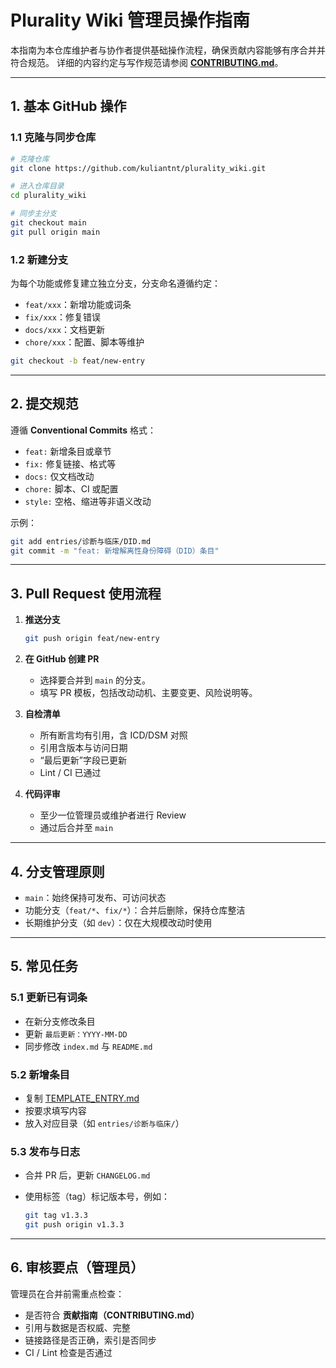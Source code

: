 # Plurality Wiki 管理员操作指南

本指南为本仓库维护者与协作者提供基础操作流程，确保贡献内容能够有序合并并符合规范。
详细的内容约定与写作规范请参阅 **[CONTRIBUTING.md](./CONTRIBUTING.md)**。

---

## 1. 基本 GitHub 操作

### 1.1 克隆与同步仓库

```bash
# 克隆仓库
git clone https://github.com/kuliantnt/plurality_wiki.git

# 进入仓库目录
cd plurality_wiki

# 同步主分支
git checkout main
git pull origin main
```

### 1.2 新建分支

为每个功能或修复建立独立分支，分支命名遵循约定：

* `feat/xxx`：新增功能或词条
* `fix/xxx`：修复错误
* `docs/xxx`：文档更新
* `chore/xxx`：配置、脚本等维护

```bash
git checkout -b feat/new-entry
```

---

## 2. 提交规范

遵循 **Conventional Commits** 格式：

* `feat:` 新增条目或章节
* `fix:` 修复链接、格式等
* `docs:` 仅文档改动
* `chore:` 脚本、CI 或配置
* `style:` 空格、缩进等非语义改动

示例：

```bash
git add entries/诊断与临床/DID.md
git commit -m "feat: 新增解离性身份障碍（DID）条目"
```

---

## 3. Pull Request 使用流程

1. **推送分支**

   ```bash
   git push origin feat/new-entry
   ```

2. **在 GitHub 创建 PR**

   * 选择要合并到 `main` 的分支。
   * 填写 PR 模板，包括改动动机、主要变更、风险说明等。

3. **自检清单**

   * 所有断言均有引用，含 ICD/DSM 对照
   * 引用含版本与访问日期
   * “最后更新”字段已更新
   * Lint / CI 已通过

4. **代码评审**

   * 至少一位管理员或维护者进行 Review
   * 通过后合并至 `main`

---

## 4. 分支管理原则

* `main`：始终保持可发布、可访问状态
* 功能分支（`feat/*`、`fix/*`）：合并后删除，保持仓库整洁
* 长期维护分支（如 `dev`）：仅在大规模改动时使用

---

## 5. 常见任务

### 5.1 更新已有词条

* 在新分支修改条目
* 更新 `最后更新：YYYY-MM-DD`
* 同步修改 `index.md` 与 `README.md`

### 5.2 新增条目

* 复制 [TEMPLATE_ENTRY.md](./TEMPLATE_ENTRY.md)
* 按要求填写内容
* 放入对应目录（如 `entries/诊断与临床/`）

### 5.3 发布与日志

* 合并 PR 后，更新 `CHANGELOG.md`
* 使用标签（tag）标记版本号，例如：

  ```bash
  git tag v1.3.3
  git push origin v1.3.3
  ```

---

## 6. 审核要点（管理员）

管理员在合并前需重点检查：

* 是否符合 **贡献指南（CONTRIBUTING.md）**
* 引用与数据是否权威、完整
* 链接路径是否正确，索引是否同步
* CI / Lint 检查是否通过
